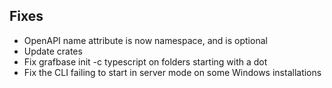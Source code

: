 ## Fixes

- OpenAPI name attribute is now namespace, and is optional
- Update crates
- Fix grafbase init -c typescript on folders starting with a dot
- Fix the CLI failing to start in server mode on some Windows installations
